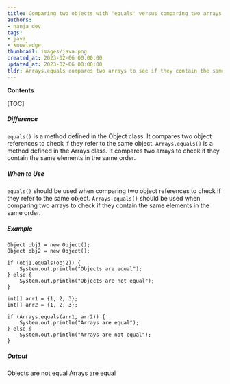 ```yaml
---
title: Comparing two objects with 'equals' versus comparing two arrays with 'arrays.equals' in java
authors:
- nanja_dev
tags:
- java
- knowledge
thumbnail: images/java.png
created_at: 2023-02-06 00:00:00
updated_at: 2023-02-06 00:00:00
tldr: Arrays.equals compares two arrays to see if they contain the same elements in the same order, while the == operator simply checks if the two arrays are the same object.
---
```


**Contents**

[TOC]

##### Difference
`equals()` is a method defined in the Object class. It compares two object references to check if they refer to the same object. `Arrays.equals()` is a method defined in the Arrays class. It compares two arrays to check if they contain the same elements in the same order.

##### When to Use
`equals()` should be used when comparing two object references to check if they refer to the same object. `Arrays.equals()` should be used when comparing two arrays to check if they contain the same elements in the same order.

##### Example
```
Object obj1 = new Object();
Object obj2 = new Object();

if (obj1.equals(obj2)) {
    System.out.println("Objects are equal");
} else {
    System.out.println("Objects are not equal");
}

int[] arr1 = {1, 2, 3};
int[] arr2 = {1, 2, 3};

if (Arrays.equals(arr1, arr2)) {
    System.out.println("Arrays are equal");
} else {
    System.out.println("Arrays are not equal");
}
```

##### Output
Objects are not equal
Arrays are equal
